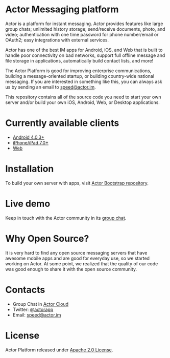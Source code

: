 # Actor Messaging platform

Actor is a platform for instant messaging. Actor provides features like large group chats; unlimited history storage; send/receive documents, photo, and video; authentication with one time password for phone number/email or OAuth2; easy integrations with external services.

Actor has one of the best IM apps for Android, iOS, and Web that is built to handle poor connectivity on bad networks, support full offline message and file storage in applications, automatically build contact lists, and more!

The Actor Platform is good for improving enterprise communications, building a message-oriented startup, or building country-wide national messaging. If you are interested in something like this, you can always ask us by sending an email to speed@actor.im.

This repository contains all of the source code you need to start your own server and/or build your own iOS, Android, Web, or Desktop applications.

# Currently available clients
* [Android 4.0.3+](https://actor.im/android)
* [iPhone/iPad 7.0+](https://actor.im/ios)
* [Web](https://app.actor.im/)

# Installation

To build your own server with apps, visit [Actor Bootstrap repository](https://github.com/actorapp/actor-bootstrap).

# Live demo

Keep in touch with the Actor community in its [group chat](https://quit.email/join/0d43e6a90d108ad9608514b5c17b76d5b2721d5e2ea51058d6ca43a66befe7f4).

# Why Open Source?

It is very hard to find any open source messaging servers that have awesome mobile apps and are good for everyday use, so we started working on Actor. At some point, we realized that the quality of our code was good enough to share it with the open source community.

# Contacts

* Group Chat in [Actor Cloud](https://quit.email/join/0d43e6a90d108ad9608514b5c17b76d5b2721d5e2ea51058d6ca43a66befe7f4)
* Twitter: [@actorapp](https://twitter.com/actorapp)
* Email: [speed@actor.im](mailto:speed@actor.im)

# License

Actor Platform released under [Apache 2.0 License](LICENSE).
